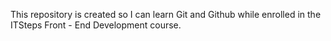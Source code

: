 This repository is created so I can learn Git and Github while enrolled in the ITSteps Front - End Development course. 
